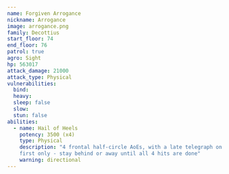 ```yaml
---
name: Forgiven Arrogance
nickname: Arrogance
image: arrogance.png
family: Decottius
start_floor: 74
end_floor: 76
patrol: true
agro: Sight
hp: 563017
attack_damage: 21000
attack_type: Physical
vulnerabilities:
  bind: 
  heavy: 
  sleep: false
  slow: 
  stun: false
abilities:
  - name: Hail of Heels
    potency: 3500 (x4)
    type: Physical
    description: "4 frontal half-circle AoEs, with a late telegraph on the
    first only - stay behind or away until all 4 hits are done"
    warning: directional
---
```

